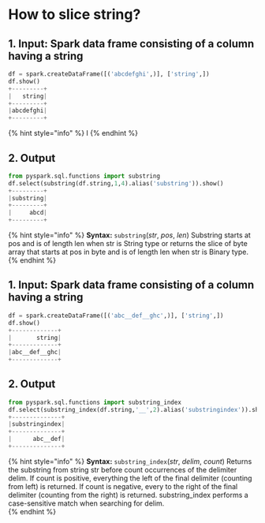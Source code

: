 # How to slice  string?

## 1.  Input:  Spark data frame consisting of a column having a string

```python
df = spark.createDataFrame([('abcdefghi',)], ['string',])
df.show()
+---------+
|   string|
+---------+
|abcdefghi|
+---------+
```

{% hint style="info" %}
I
{% endhint %}

## 2.  Output

```python
from pyspark.sql.functions import substring
df.select(substring(df.string,1,4).alias('substring')).show()
+---------+
|substring|
+---------+
|     abcd|
+---------+

```

{% hint style="info" %}
**Syntax:**    `substring`\(_str_, _pos_, _len_\)                                                                                                                 Substring starts at pos and is of length len when str is String type or returns the slice of byte array that starts at pos in byte and is of length len when str is Binary type.             
{% endhint %}



## 1.  Input:  Spark data frame consisting of a column having a string

```python
df = spark.createDataFrame([('abc__def__ghc',)], ['string',])
df.show()
+-------------+
|       string|
+-------------+
|abc__def__ghc|
+-------------+
```

## 2.  Output

```python
from pyspark.sql.functions import substring_index
df.select(substring_index(df.string,'__',2).alias('substringindex')).show()
+--------------+
|substringindex|
+--------------+
|      abc__def|
+--------------+
```

{% hint style="info" %}
**Syntax:**    `substring_index`\(_str_, _delim_, _count_\)                                                                           Returns the substring from string str before count occurrences of the delimiter delim. If count is positive, everything the left of the final delimiter \(counting from left\) is returned. If count is negative, every to the right of the final delimiter \(counting from the right\) is returned. substring\_index performs a case-sensitive match when searching for delim.                                                                                                             
{% endhint %}

